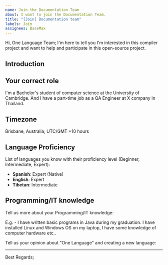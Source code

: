 ```yaml
---
name: Join the Documentation Team
about: I want to join the Documentation Team.
title: "[Join] Documentation team"
labels: Join
assignees: BaseMax
---
```


Hi, One Language Team;
I'm here to tell you I'm interested in this compiler project and want to help and participate in this open-source project.

## Introduction
<!-- Please introduce yourself and your professional experience in a maximum of 5 sentences. -->

## Your correct role

I'm a Bachelor's student of computer science at the University of Cambridge.
And I have a part-time job as a QA Engineer at X company in Thailand.

## Timezone
<!-- Please write your location and timezone if possible. -->
Brisbane, Australia; UTC/GMT +10 hours

## Language Proficiency

List of languages you know with their proficiency level (Beginner, Intermediate, Expert):
<!-- Please remove and change the following language names and descriptions -->
<!-- All the following information is just an example, and it's not a MUST, you have to fill this with your information. -->
- **Spanish**: Expert (Native)
- **English**: Expert
- **Tibetan**: Intermediate

## Programming/IT knowledge

Tell us more about your Programming/IT knowledge:
<!-- Please remove below text and write -->
E.g. - I have written basic programs in Java during my graduation. I have installed Linux and Windows OS on my laptop, I have some knowledge of computer hardware etc..

Tell us your opinion about "One Language" and creating a new language:
<!-- Please write here -->

-----------

<!--
We need your help to shape the website of "One Language". So we are ready to talk to each other and help the project step by step.
-->

Best Regards;
